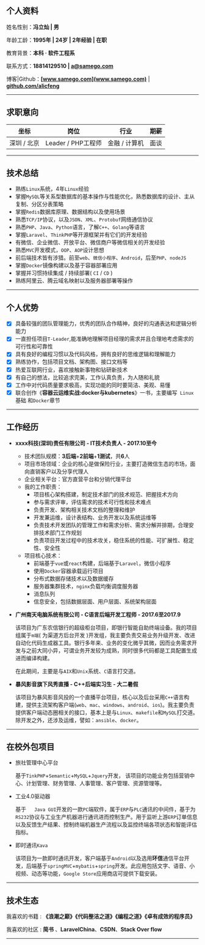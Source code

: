 ## 个人资料

姓名性别：**冯立灿 | 男**

年龄工龄：**1995年 | 24岁 | 2年经验 | 在职**

教育背景：**本科 · 软件工程系**

联系方式：**18814129510 | a@samego.com**

博客|Github：**[www.samego.com](www.samego.com)** | **[github.com/alicfeng](https://github.com/alicfeng)**

___



## 求职意向

|     坐标      |         岗位         |      行业       | 期薪 |
| :-----------: | :------------------: | :-------------: | :--: |
| 深圳  /  北京 | Leader  /  PHP工程师 | 金融  /  计算机 | 面谈 |

___



## 技术总结

- 熟练`Linux`系统，4年`Linux`经验
- 掌握`MySQL`等关系型数据库的基本操作与性能优化，熟悉数据库的设计、主从复制、分区分表策略
- 掌握`Redis`数据库原理、数据结构以及使用场景
- 熟悉`TCP/IP`协议，以及`JSON`、`XML`、`Protobuf`网络通信协议
- 熟悉`PHP`、`Java`、`Python`语言，了解`C++`、`Golang`等语言
- 掌握`Laravel`、`ThinkPHP`等开源框架并有它们的开发经验
- 有微信、企业微信、开放平台、微信商户等微信相关的开发经验
- 熟悉`MVC`开发模式，`OOP`、`AOP`设计思想
- 前后端技术皆有涉猎。前至`web`、`微信小程序`、`Android`，后至`PHP`、`nodeJS`
- 掌握`Docker`镜像构建以及基于容器部署应用
- 掌握并习惯持续集成 / 持续部署( `CI` / `CD` )
- 熟练阿里云、腾云域名映射以及服务器部署等操作

___



## 个人优势

- [x] 具备较强的团队管理能力，优秀的团队合作精神，良好的沟通表达和逻辑分析能力
- [x] 一直担任项目`T-Leader`,能准确地理解项目经理的需求并且合理地考虑需求的可行性和可靠性
- [x] 具有良好的编程习惯以及代码风格，拥有良好的思维逻辑和理解能力
- [x] 熟练协作，包括项目文档、架构图、接口文档等
- [x] 热爱互联网行业，喜欢接触新事物和钻研新技术
- [x] 有自己的想法，比较追求完美，工作认真负责，为人随和礼貌
- [x] 工作中对代码质量要求极高，实现功能的同时要简洁、美观、易懂
- [x] 联合创作《**容器云运维实战:docker与kubernetes**》⼀书，主要编写` Linux`基础 和`Docker`章节

___



## 工作经历

- **xxxx科技(深圳)责任有限公司 - IT技术负责人 - 2017.10至今**

  - 技术团队规模：**3后端**+**2前端**+**1测试**，共**6**人
  - 项目市场领域：企业的核心是做保险行业，主要打造微信生态的市场，面向直销客户以及分享代理人
  - 企业相关平台：官方直营平台和分销代理平台
  - 我的工作职责：
    - 项目核心架构搭建，制定技术部门的技术规范、把握技术方向
    - 参与需求评审，评估需求的技术可行性和技术难点
    - 负责开发、架构相关技术文档的整理和维护
    - 开发兼运维，设计表结构、业务开发以及系统运维等
    - 负责技术开发团队的管理工作和需求分析、需求分解并排期，合理安排技术部门工作规划
    - 负责项目开发过程中的技术攻关，稳住系统的性能、可扩展性、稳定性、安全性
  - 项目核心技术：
    - 前端基于`vue`或`react`构建，后端基于`Laravel`，微信小程序
    - 使用`Docker`容器承载运行项目
    - 分布式数据存储技术以及数据缓存
    - 服务器集群技术，`nginx`负载均衡调度服务器
    - 消息队列
    - 信息安全，包括数据层面、用户层面、系统架构层面

  

- **广州南天电脑系统有限公司 - C语言后端开发工程师 - 2017.6至2017.9**

  该项目为广东农信银行的超级柜台项目，即银行智能自助终端设备。我的项目组属于`m端`( 为渠道方后台开发 )开发组，我主要负责交易业务升级开发、改进自动化代码生成器工具。银行多年来、业务的变化微乎其微，因而业务需求开发与之前大同小异，可谓业务开发较为成熟，同时很多代码都是工具配置生成进而编译构建。

  在此期间，主要是与`AIX`和`Unix`系统、`C`语言打交道。

  

- **暴风影音旗下风秀直播 - C++后端实习生 - 大二暑假**

  该项目为暴风影音风投的一个直播平台项目，核心以及后台采用`C++`语言构建，提供主流架构客户端(`web`、`mac`、`windows`、`android`、`ios`)。我主要负责提供客户端动态圈相关的接口，基本上是与`Linux`、`makefile`和`MySQL`打交道。除开发之外，还涉及运维，譬如：`ansible`、`docker`。

___



## 在校外包项目

- 旅社管理中心平台

  基于`TinkPHP`+`Semantic`+`MySQL`+`Jquery`开发， 该项目的功能业务包括营销中心、计划管理、财务管理、人事管理、客户管理、资源管理等。

- 工业4.0驱动器

  基于`	Java GUI`开发的一款`PC`端软件，属于`ERP`与`PLC`通讯的中间件，基于为`RS232`协议与工业生产机器进行通讯进而控制生产。用于监听上游`ERP`订单信息以及反馈生产结果、控制终端机器生产流程以及监控终端各项状态和智能评估指标。

- 即时通讯`Kava`

  该项目为一款即时通讯开发，客户端基于`Android`以及选用**环信**通信平台开发，后端基于`springMVC`+`mybatis`+`spring`开发。此应用包括文字、语音、小视频、动态等功能，`Google Store`应用商店可提供下载安装。

------



## 技术生态

我喜欢的书籍 : **《浪潮之巅》《代码整洁之道》《编程之道》《卓有成效的程序员》**

我喜欢的社区 : **简书** 、**LaravelChina**、**CSDN**、**Stack Over flow** 

___



[^AlicFeng]: 价值源于技术，贡献源于分享